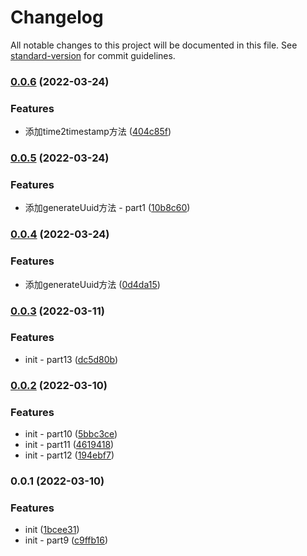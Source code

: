 # Changelog

All notable changes to this project will be documented in this file. See [standard-version](https://github.com/conventional-changelog/standard-version) for commit guidelines.

### [0.0.6](https://github.com/mdexSwap/backend-sdk/compare/v0.0.5...v0.0.6) (2022-03-24)


### Features

* 添加time2timestamp方法 ([404c85f](https://github.com/mdexSwap/backend-sdk/commit/404c85f858a7c54a667515abfbc6d44f0beeea1d))

### [0.0.5](https://github.com/mdexSwap/backend-sdk/compare/v0.0.4...v0.0.5) (2022-03-24)


### Features

* 添加generateUuid方法 - part1 ([10b8c60](https://github.com/mdexSwap/backend-sdk/commit/10b8c60b8e096450d6462c8964a60f42f98a50af))

### [0.0.4](https://github.com/mdexSwap/backend-sdk/compare/v0.0.3...v0.0.4) (2022-03-24)


### Features

* 添加generateUuid方法 ([0d4da15](https://github.com/mdexSwap/backend-sdk/commit/0d4da15d468a2312d7fade2fa7a5039474c9d5b0))

### [0.0.3](https://github.com/mdexSwap/backend-sdk/compare/v0.0.2...v0.0.3) (2022-03-11)


### Features

* init - part13 ([dc5d80b](https://github.com/mdexSwap/backend-sdk/commit/dc5d80b075703d475fdf68bb48cd571129487919))

### [0.0.2](https://github.com/mdexSwap/backend-sdk/compare/v0.0.1...v0.0.2) (2022-03-10)


### Features

* init - part10 ([5bbc3ce](https://github.com/mdexSwap/backend-sdk/commit/5bbc3ce00c4c5360949a0bd600cf4795ea316a8a))
* init - part11 ([4619418](https://github.com/mdexSwap/backend-sdk/commit/4619418f03840c486f323e1d1f4b867f53e23d57))
* init - part12 ([194ebf7](https://github.com/mdexSwap/backend-sdk/commit/194ebf71fd41d189902d3424354195fe32542050))

### 0.0.1 (2022-03-10)


### Features

* init ([1bcee31](https://github.com/mdexSwap/backend-sdk/commit/1bcee3151da2e2a3dccf0675d83d7bc3ac091204))
* init - part9 ([c9ffb16](https://github.com/mdexSwap/backend-sdk/commit/c9ffb167271f961a86097daafe7617bac8eea2bd))
